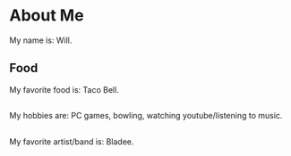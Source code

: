 # About Me
My name is: Will.

## Food
My favorite food is: Taco Bell.

## 
My hobbies are: PC games, bowling, watching youtube/listening to music.

##
My favorite artist/band is: Bladee.

